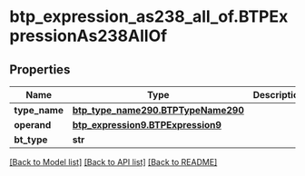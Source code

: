 # btp_expression_as238_all_of.BTPExpressionAs238AllOf

## Properties
Name | Type | Description | Notes
------------ | ------------- | ------------- | -------------
**type_name** | [**btp_type_name290.BTPTypeName290**](BTPTypeName290.md) |  | [optional] 
**operand** | [**btp_expression9.BTPExpression9**](BTPExpression9.md) |  | [optional] 
**bt_type** | **str** |  | [optional] 

[[Back to Model list]](../README.md#documentation-for-models) [[Back to API list]](../README.md#documentation-for-api-endpoints) [[Back to README]](../README.md)


